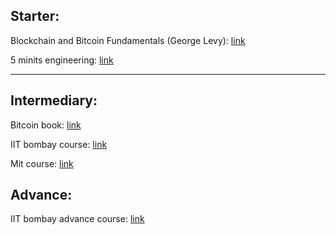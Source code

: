 ## Starter:

Blockchain and Bitcoin Fundamentals (George Levy): <a href="https://www.udemy.com/course/blockchain-and-bitcoin-fundamentals/">link</a> <br>

5 minits engineering: <a href="https://www.youtube.com/playlist?list=PLYwpaL_SFmcDFRupamGc-9zc-vQqvkQnn">link</a> <br>

---

## Intermediary:

Bitcoin book: <a href="https://github.com/bitcoinbook/bitcoinbook">link</a> <br>

IIT bombay course: <a href="https://www.youtube.com/playlist?list=PLfmqK5mMBWj9dEmo91RBJd3xHx4TQi8bA">link</a>

Mit course: <a href="https://www.youtube.com/playlist?list=PLUl4u3cNGP63UUkfL0onkxF6MYgVa04Fn">link</a>

## Advance:

IIT bombay advance course: <a href="https://www.youtube.com/playlist?list=PLfmqK5mMBWj8HlQNOiKTe2Dx5XL6iRGQG">link</a>
